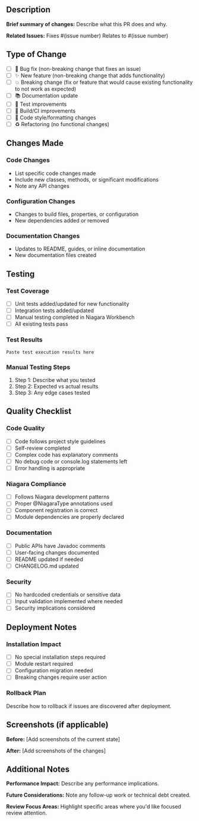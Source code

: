 ## Description

**Brief summary of changes:**
Describe what this PR does and why.

**Related Issues:**
Fixes #(issue number)
Relates to #(issue number)

## Type of Change

- [ ] 🐛 Bug fix (non-breaking change that fixes an issue)
- [ ] ✨ New feature (non-breaking change that adds functionality)
- [ ] 💥 Breaking change (fix or feature that would cause existing functionality to not work as expected)
- [ ] 📚 Documentation update
- [ ] 🧪 Test improvements
- [ ] 🔧 Build/CI improvements
- [ ] 🎨 Code style/formatting changes
- [ ] ♻️ Refactoring (no functional changes)

## Changes Made

### Code Changes
- List specific code changes made
- Include new classes, methods, or significant modifications
- Note any API changes

### Configuration Changes
- Changes to build files, properties, or configuration
- New dependencies added or removed

### Documentation Changes
- Updates to README, guides, or inline documentation
- New documentation files created

## Testing

### Test Coverage
- [ ] Unit tests added/updated for new functionality
- [ ] Integration tests added/updated
- [ ] Manual testing completed in Niagara Workbench
- [ ] All existing tests pass

### Test Results
```
Paste test execution results here
```

### Manual Testing Steps
1. Step 1: Describe what you tested
2. Step 2: Expected vs actual results
3. Step 3: Any edge cases tested

## Quality Checklist

### Code Quality
- [ ] Code follows project style guidelines
- [ ] Self-review completed
- [ ] Complex code has explanatory comments
- [ ] No debug code or console.log statements left
- [ ] Error handling is appropriate

### Niagara Compliance
- [ ] Follows Niagara development patterns
- [ ] Proper @NiagaraType annotations used
- [ ] Component registration is correct
- [ ] Module dependencies are properly declared

### Documentation
- [ ] Public APIs have Javadoc comments
- [ ] User-facing changes documented
- [ ] README updated if needed
- [ ] CHANGELOG.md updated

### Security
- [ ] No hardcoded credentials or sensitive data
- [ ] Input validation implemented where needed
- [ ] Security implications considered

## Deployment Notes

### Installation Impact
- [ ] No special installation steps required
- [ ] Module restart required
- [ ] Configuration migration needed
- [ ] Breaking changes require user action

### Rollback Plan
Describe how to rollback if issues are discovered after deployment.

## Screenshots (if applicable)

**Before:**
[Add screenshots of the current state]

**After:**
[Add screenshots of the changes]

## Additional Notes

**Performance Impact:**
Describe any performance implications.

**Future Considerations:**
Note any follow-up work or technical debt created.

**Review Focus Areas:**
Highlight specific areas where you'd like focused review attention.
